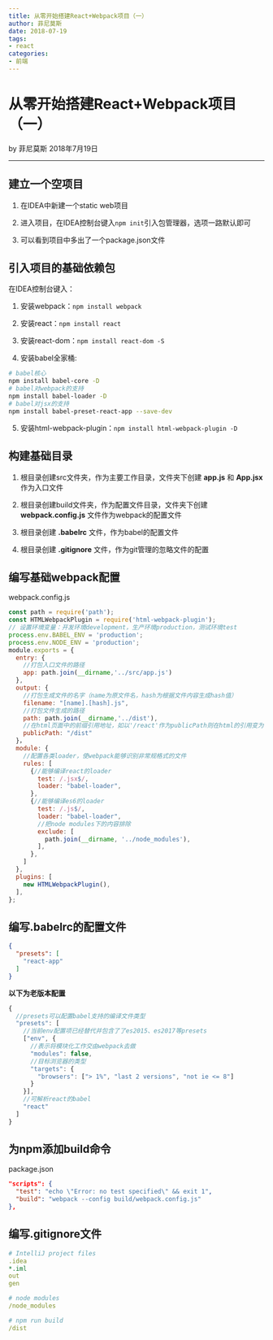 ```yaml
---
title: 从零开始搭建React+Webpack项目（一）
author: 菲尼莫斯
date: 2018-07-19
tags:
- react
categories:
- 前端
---
```


# 从零开始搭建React+Webpack项目（一）

by 菲尼莫斯 2018年7月19日

---

## 建立一个空项目

1. 在IDEA中新建一个static web项目

2. 进入项目，在IDEA控制台键入```npm init```引入包管理器，选项一路默认即可

3. 可以看到项目中多出了一个package.json文件


## 引入项目的基础依赖包

在IDEA控制台键入：

1. 安装webpack：```npm install webpack```

2. 安装react：```npm install react```

3. 安装react-dom：```npm install react-dom -S```

4. 安装babel全家桶:

```bash
# babel核心
npm install babel-core -D
# babel对webpack的支持
npm install babel-loader -D
# babel对jsx的支持
npm install babel-preset-react-app --save-dev
```

5. 安装html-webpack-plugin：```npm install html-webpack-plugin -D```

## 构建基础目录

1. 根目录创建src文件夹，作为主要工作目录，文件夹下创建 **app.js** 和 **App.jsx** 作为入口文件

2. 根目录创建build文件夹，作为配置文件目录，文件夹下创建 **webpack.config.js** 文件作为webpack的配置文件

3. 根目录创建 **.babelrc** 文件，作为babel的配置文件

4. 根目录创建 **.gitignore** 文件，作为git管理的忽略文件的配置

## 编写基础webpack配置

webpack.config.js

```js
const path = require('path');
const HTMLWebpackPlugin = require('html-webpack-plugin');
// 设置环境变量：开发环境development，生产环境production，测试环境test
process.env.BABEL_ENV = 'production';
process.env.NODE_ENV = 'production';
module.exports = {
  entry: {
    //打包入口文件的路径
    app: path.join(__dirname,'../src/app.js')
  },
  output: {
    //打包生成文件的名字（name为原文件名，hash为根据文件内容生成hash值）
    filename: "[name].[hash].js",
    //打包文件生成的路径
    path: path.join(__dirname,'../dist'),
    //在html页面中的前缀引用地址，如以'/react'作为publicPath则在html的引用变为：'/react/app.hash.js'
    publicPath: "/dist"
  }，
  module: {
    //配置各类loader，使webpack能够识别非常规格式的文件
    rules: [
      {//能够编译react的loader
        test: /.jsx$/,
        loader: "babel-loader",
      },
      {//能够编译es6的loader
        test: /.js$/,
        loader: "babel-loader",
        //把node modules下的内容排除
        exclude: [
          path.join(__dirname, '../node_modules'),
        ],
      },
    ]
  },
  plugins: [
    new HTMLWebpackPlugin(),
  ],
};
```

## 编写.babelrc的配置文件

```json
{
  "presets": [
    "react-app"
  ]
}
```

**以下为老版本配置**
```js
{
  //presets可以配置babel支持的编译文件类型
  "presets": [
    //当前env配置项已经替代并包含了了es2015、es2017等presets
    ["env", {
      //表示将模块化工作交由webpack去做
      "modules": false,
      //目标浏览器的类型
      "targets": {
        "browsers": ["> 1%", "last 2 versions", "not ie <= 8"]
      }
    }],
    //可解析react的babel
    "react"
  ]
}
```

## 为npm添加build命令

package.json
```json
"scripts": {
  "test": "echo \"Error: no test specified\" && exit 1",
  "build": "webpack --config build/webpack.config.js"
},
```

## 编写.gitignore文件

```yml
# IntelliJ project files
.idea
*.iml
out
gen

# node modules
/node_modules

# npm run build
/dist
```


